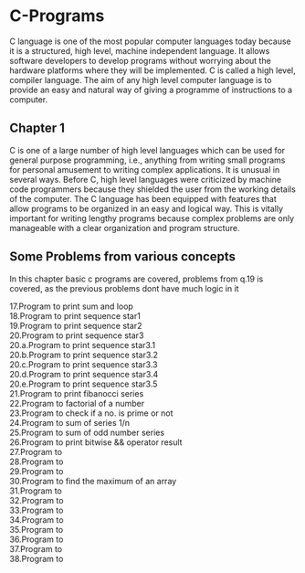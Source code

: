 # C-Programs
C language is one of the most popular computer languages today because it is a structured, high level, machine independent language. It allows software developers to develop programs without worrying about the hardware platforms where they will be implemented. C is called a high level, compiler language. The aim of any high level computer language is to provide an easy and natural way of giving a programme of instructions to a computer.

## Chapter 1

C is one of a large number of high level languages which can be used for general purpose
programming, i.e., anything from writing small programs for personal amusement to writing complex
applications. It is unusual in several ways. Before C, high level languages were criticized by machine
code programmers because they shielded the user from the working details of the computer. The C
language has been equipped with features that allow programs to be organized in an easy and
logical way. This is vitally important for writing lengthy programs because complex problems are
only manageable with a clear organization and program structure.


## Some Problems from various concepts

In this chapter basic c programs are covered, problems from q.19 is covered, as the previous problems dont have much logic in it

17.Program to print sum and loop \
18.Program to print sequence star1 \
19.Program to print sequence star2 \
20.Program to print sequence star3 \
20.a.Program to print sequence star3.1 \
20.b.Program to print sequence star3.2 \
20.c.Program to print sequence star3.3 \
20.d.Program to print sequence star3.4 \
20.e.Program to print sequence star3.5 \
21.Program to print fibanocci series \
22.Program to factorial of a number \
23.Program to check if a no. is prime or not \
24.Program to sum of series 1/n \
25.Program to sum of odd number series \
26.Program to print bitwise && operator result \
27.Program to  \
28.Program to  \
29.Program to  \
30.Program to find the maximum of an array \
31.Program to  \
32.Program to  \
33.Program to  \
34.Program to  \
35.Program to  \
36.Program to  \
37.Program to  \
38.Program to  


